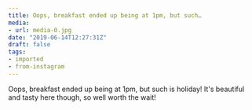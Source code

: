 ```yaml
---
title: Oops, breakfast ended up being at 1pm, but such…
media:
- url: media-0.jpg
date: "2019-06-14T12:27:31Z"
draft: false
tags:
- imported
- from-instagram
---
```

Oops, breakfast ended up being at 1pm, but such is holiday! It's beautiful and tasty here though, so well worth the wait!
